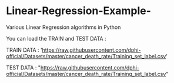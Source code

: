 # Linear-Regression-Example-
Various Linear Regression algorithms in Python

You can load the TRAIN and TEST DATA :  

TRAIN DATA : 'https://raw.githubusercontent.com/dphi-official/Datasets/master/cancer_death_rate/Training_set_label.csv'


TEST DATA : "https://raw.githubusercontent.com/dphi-official/Datasets/master/cancer_death_rate/Training_set_label.csv" 
